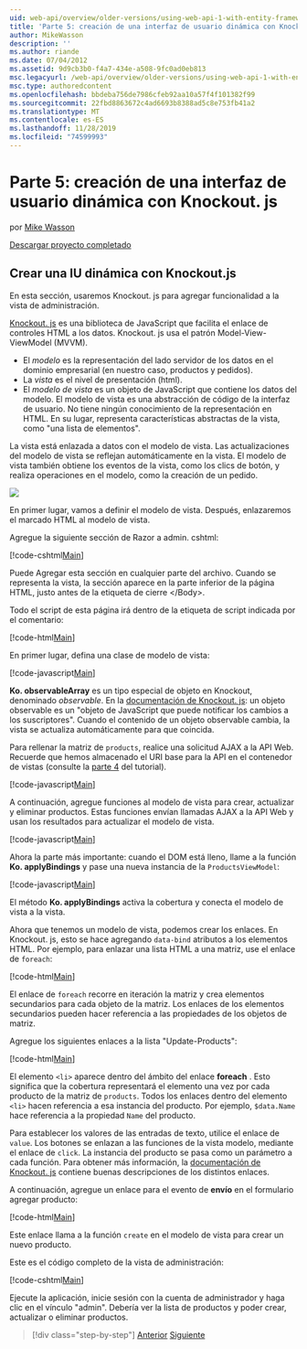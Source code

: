 ```yaml
---
uid: web-api/overview/older-versions/using-web-api-1-with-entity-framework-5/using-web-api-with-entity-framework-part-5
title: 'Parte 5: creación de una interfaz de usuario dinámica con Knockout. js | Microsoft Docs'
author: MikeWasson
description: ''
ms.author: riande
ms.date: 07/04/2012
ms.assetid: 9d9cb3b0-f4a7-434e-a508-9fc0ad0eb813
msc.legacyurl: /web-api/overview/older-versions/using-web-api-1-with-entity-framework-5/using-web-api-with-entity-framework-part-5
msc.type: authoredcontent
ms.openlocfilehash: bbdeba756de7986cfeb92aa10a57f4f101382f99
ms.sourcegitcommit: 22fbd8863672c4ad6693b8388ad5c8e753fb41a2
ms.translationtype: MT
ms.contentlocale: es-ES
ms.lasthandoff: 11/28/2019
ms.locfileid: "74599993"
---
```

# <a name="part-5-creating-a-dynamic-ui-with-knockoutjs"></a>Parte 5: creación de una interfaz de usuario dinámica con Knockout. js

por [Mike Wasson](https://github.com/MikeWasson)

[Descargar proyecto completado](https://code.msdn.microsoft.com/ASP-NET-Web-API-with-afa30545)

## <a name="creating-a-dynamic-ui-with-knockoutjs"></a>Crear una IU dinámica con Knockout.js

En esta sección, usaremos Knockout. js para agregar funcionalidad a la vista de administración.

[Knockout. js](http://knockoutjs.com/) es una biblioteca de JavaScript que facilita el enlace de controles HTML a los datos. Knockout. js usa el patrón Model-View-ViewModel (MVVM).

- El *modelo* es la representación del lado servidor de los datos en el dominio empresarial (en nuestro caso, productos y pedidos).
- La *vista* es el nivel de presentación (html).
- El *modelo de vista* es un objeto de JavaScript que contiene los datos del modelo. El modelo de vista es una abstracción de código de la interfaz de usuario. No tiene ningún conocimiento de la representación en HTML. En su lugar, representa características abstractas de la vista, como "una lista de elementos".

La vista está enlazada a datos con el modelo de vista. Las actualizaciones del modelo de vista se reflejan automáticamente en la vista. El modelo de vista también obtiene los eventos de la vista, como los clics de botón, y realiza operaciones en el modelo, como la creación de un pedido.

![](using-web-api-with-entity-framework-part-5/_static/image1.png)

En primer lugar, vamos a definir el modelo de vista. Después, enlazaremos el marcado HTML al modelo de vista.

Agregue la siguiente sección de Razor a admin. cshtml:

[!code-cshtml[Main](using-web-api-with-entity-framework-part-5/samples/sample1.cshtml)]

Puede Agregar esta sección en cualquier parte del archivo. Cuando se representa la vista, la sección aparece en la parte inferior de la página HTML, justo antes de la etiqueta de cierre &lt;/Body&gt;.

Todo el script de esta página irá dentro de la etiqueta de script indicada por el comentario:

[!code-html[Main](using-web-api-with-entity-framework-part-5/samples/sample2.html)]

En primer lugar, defina una clase de modelo de vista:

[!code-javascript[Main](using-web-api-with-entity-framework-part-5/samples/sample3.js)]

**Ko. observableArray** es un tipo especial de objeto en Knockout, denominado *observable*. En la [documentación de Knockout. js](http://knockoutjs.com/documentation/observables.html): un objeto observable es un "objeto de JavaScript que puede notificar los cambios a los suscriptores". Cuando el contenido de un objeto observable cambia, la vista se actualiza automáticamente para que coincida.

Para rellenar la matriz de `products`, realice una solicitud AJAX a la API Web. Recuerde que hemos almacenado el URI base para la API en el contenedor de vistas (consulte la [parte 4](using-web-api-with-entity-framework-part-4.md) del tutorial).

[!code-javascript[Main](using-web-api-with-entity-framework-part-5/samples/sample4.js?highlight=5)]

A continuación, agregue funciones al modelo de vista para crear, actualizar y eliminar productos. Estas funciones envían llamadas AJAX a la API Web y usan los resultados para actualizar el modelo de vista.

[!code-javascript[Main](using-web-api-with-entity-framework-part-5/samples/sample5.js?highlight=7)]

Ahora la parte más importante: cuando el DOM está lleno, llame a la función **Ko. applyBindings** y pase una nueva instancia de la `ProductsViewModel`:

[!code-javascript[Main](using-web-api-with-entity-framework-part-5/samples/sample6.js)]

El método **Ko. applyBindings** activa la cobertura y conecta el modelo de vista a la vista.

Ahora que tenemos un modelo de vista, podemos crear los enlaces. En Knockout. js, esto se hace agregando `data-bind` atributos a los elementos HTML. Por ejemplo, para enlazar una lista HTML a una matriz, use el enlace de `foreach`:

[!code-html[Main](using-web-api-with-entity-framework-part-5/samples/sample7.html?highlight=1)]

El enlace de `foreach` recorre en iteración la matriz y crea elementos secundarios para cada objeto de la matriz. Los enlaces de los elementos secundarios pueden hacer referencia a las propiedades de los objetos de matriz.

Agregue los siguientes enlaces a la lista "Update-Products":

[!code-html[Main](using-web-api-with-entity-framework-part-5/samples/sample8.html)]

El elemento `<li>` aparece dentro del ámbito del enlace **foreach** . Esto significa que la cobertura representará el elemento una vez por cada producto de la matriz de `products`. Todos los enlaces dentro del elemento `<li>` hacen referencia a esa instancia del producto. Por ejemplo, `$data.Name` hace referencia a la propiedad `Name` del producto.

Para establecer los valores de las entradas de texto, utilice el enlace de `value`. Los botones se enlazan a las funciones de la vista modelo, mediante el enlace de `click`. La instancia del producto se pasa como un parámetro a cada función. Para obtener más información, la [documentación de Knockout. js](http://knockoutjs.com/documentation/observables.html) contiene buenas descripciones de los distintos enlaces.

A continuación, agregue un enlace para el evento de **envío** en el formulario agregar producto:

[!code-html[Main](using-web-api-with-entity-framework-part-5/samples/sample9.html)]

Este enlace llama a la función `create` en el modelo de vista para crear un nuevo producto.

Este es el código completo de la vista de administración:

[!code-cshtml[Main](using-web-api-with-entity-framework-part-5/samples/sample10.cshtml)]

Ejecute la aplicación, inicie sesión con la cuenta de administrador y haga clic en el vínculo "admin". Debería ver la lista de productos y poder crear, actualizar o eliminar productos.

> [!div class="step-by-step"]
> [Anterior](using-web-api-with-entity-framework-part-4.md)
> [Siguiente](using-web-api-with-entity-framework-part-6.md)
